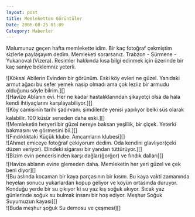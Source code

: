 ```yaml
---
layout: post
title: Memleketten Görüntüler
Date: 2006-08-25 01:09
Category: Haberler
---
```


Malumunuz geçen hafta memlekette idim. Bir kaç fotoğraf çekmiştim
sizlerle paylaşayım dedim. Memleketi sorarsanız. Trabzon - Sürmene -
Yukarıovalı(Vizera). Resimler hakkında kısa bilgi edinmek için üzerinde
bir kaç saniye beklemniz yeterli.

<div class="ResimKapsul">
![Köksal Abilerin Evinden bir görünüm. Eski köy evleri ne güzel.
Yanıdaki armut ağacı bu sefer yemek nasip olmadı ama çok leziiz bir
armudu olduğunu söyle bilrim.][]

</div>
<div class="ResimKapsul">
![Havize Ablanın evi. Her ne kadar hastalıklarından şikayetçi olsa da hala kendi ihtiyaçlarını karşılayabiliyor.][]

</div>
<div class="ResimKapsul">
![Köy camisinin tarihi şadırvanı. şimdilerde yenisi yapılıyor belki süs olarak kalabilir. 100 küsür seneden daha eski.][]

</div>
<div class="ResimKapsul">
![Memleketin heryeri bir güzel nereye baksan yeşillik, bir çiçek. Yeterki bakmasını ve görmesini bil.][]

</div>
<div class="ResimKapsul">
![Fındıklıktaki Küçük klube. Amcamların klubesi][]

</div>
<div class="ResimKapsul">
![Ahmet emiceye fotoğraf çekiyorum dedim. Oda kendini glavlıyor(çeki düzen veriyor). Elindeki sigarası bir yandan tüttürüyor.][]

</div>
<div class="ResimKapsul">
![Bizim evin pencerisinden karşı dağlar(ğorğor) ve fındık dalları][]

</div>
<div class="ResimKapsul">
![Havize ablanın evine glemeden daha. Memleketin her yeri güzel ve çek beni diyor][]

</div>
<div class="ResimKapsul">
![Bu aslında kocaman bir kaya parçasının bir kısmı. Bu kaya vakti
zamanında heyelan sonucu yukarlardan kopup geliyor ve köyün ortasında
duruyor. Konduğu yerde bir su çıkıyor ki su yaz kış soğuk akıyor. Sıcak
yaz günlerinde soğuk su bulmak insanı bir hoş ediyor. Meşhur Soğuk
Suyumuzun kayası][]

</div>
<div class="ResimKapsul">
![Buda meşhur şoğuk Su demosu ve çeşmesi][]

</div>
<div style="clear:left;">
</div>

  [Köksal Abilerin Evinden bir görünüm. Eski köy evleri ne güzel.
  Yanıdaki armut ağacı bu sefer yemek nasip olmadı ama çok leziiz bir
  armudu olduğunu söyle bilrim.]: /images/koy_01.jpg
  [Havize Ablanın evi. Her ne kadar hastalıklarından şikayetçi olsa da   hala kendi ihtiyaçlarını karşılayabiliyor.]: /images/koy_02.jpg
  [Köy camisinin tarihi şadırvanı. şimdilerde yenisi yapılıyor belki   süs olarak kalabilir. 100 küsür seneden daha eski.]: /images/koy_03.jpg
  [Memleketin heryeri bir güzel nereye baksan yeşillik, bir çiçek.   Yeterki bakmasını ve görmesini bil.]: /images/koy_04.jpg
  [Fındıklıktaki Küçük klube. Amcamların klubesi]: /images/koy_05.jpg
  [Ahmet emiceye fotoğraf çekiyorum dedim. Oda kendini glavlıyor(çeki   düzen veriyor). Elindeki sigarası bir yandan tüttürüyor.]: /images/koy_06.jpg
  [Bizim evin pencerisinden karşı dağlar(ğorğor) ve fındık dalları]: /images/koy_07.jpg
  [Havize ablanın evine glemeden daha. Memleketin her yeri güzel ve çek   beni diyor]: /images/koy_08.jpg
  [Bu aslında kocaman bir kaya parçasının bir kısmı. Bu kaya vakti
  zamanında heyelan sonucu yukarlardan kopup geliyor ve köyün ortasında
  duruyor. Konduğu yerde bir su çıkıyor ki su yaz kış soğuk akıyor.
  Sıcak yaz günlerinde soğuk su bulmak insanı bir hoş ediyor. Meşhur
  Soğuk Suyumuzun kayası]: /images/koy_09.jpg
  [Buda meşhur şoğuk Su demosu ve çeşmesi]: /images/koy_10.jpg
